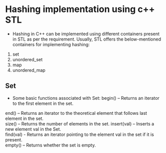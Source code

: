 # Hashing implementation using c++ STL

- Hashing in C++ can be implemented using different containers present in STL as per the requirement. Usually, STL offers the below-mentioned containers for implementing hashing:
1. set
1. unordered_set
1. map
1. unordered_map

## Set
- Some basic functions associated with Set: 
begin() – Returns an iterator to the first element in the set.

end() – Returns an iterator to the theoretical element that follows last element in the set.
<br />
size() – Returns the number of elements in the set.
insert(val) – Inserts a new element val in the Set.
<br />
find(val) - Returns an iterator pointing to the element val in the set if it is present.
<br />
empty() – Returns whether the set is empty.
